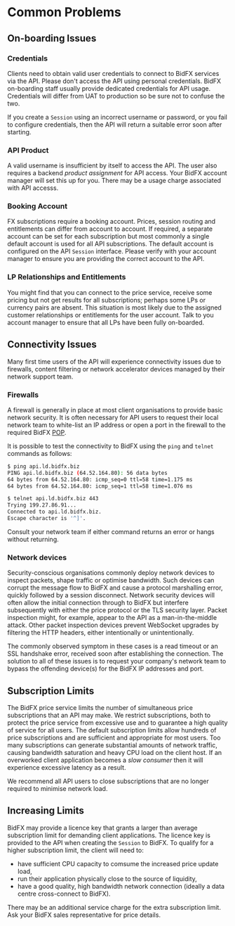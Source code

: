 # Common Problems

## On-boarding Issues

### Credentials

Clients need to obtain valid user credentials to connect to BidFX services via the API.
Please don't access the API using personal credentials.
BidFX on-boarding staff usually provide dedicated credentials for API usage.
Credentials will differ from UAT to production so be sure not to confuse the two.

If you create a `Session` using an incorrect username or password,
or you fail to configure credentials, then the API will return a suitable error soon after starting.

### API Product

A valid username is insufficient by itself to access the API.
The user also requires a backend *product assignment* for API access.
Your BidFX account manager will set this up for you.
There may be a usage charge associated with API accesss.

### Booking Account

FX subscriptions require a booking account. 
Prices, session routing and entitlements can differ from account to account.
If required, a separate account can be set for each subscription
but most commonly a single default account is used for all API subscriptions.
The default account is configured on the API `Session` interface.
Please verify with your account manager to ensure you are providing the correct account to the API.

### LP Relationships and Entitlements

You might find that you can connect to the price service, receive some pricing but not get results for all subscriptions; perhaps some LPs or currency pairs are absent. This situation is most likely due to the assigned customer relationships or entitlements for the user account. Talk to you account manager to ensure that all LPs have been fully on-boarded.

## Connectivity Issues

Many first time users of the API will experience connectivity issues due to firewalls, content filtering or network accelerator devices managed by their network support team.


### Firewalls

A firewall is generally in place at most client organisations to
provide basic network security.
It is often necessary for API users to request their local network team to
white-list an IP address or open
a port in the firewall to the required BidFX [POP](POP.md).

It is possible to test the connectivity to BidFX using the
`ping` and `telnet` commands as follows:

```sh
$ ping api.ld.bidfx.biz
PING api.ld.bidfx.biz (64.52.164.80): 56 data bytes
64 bytes from 64.52.164.80: icmp_seq=0 ttl=58 time=1.175 ms
64 bytes from 64.52.164.80: icmp_seq=1 ttl=58 time=1.076 ms

$ telnet api.ld.bidfx.biz 443
Trying 199.27.86.91...
Connected to api.ld.bidfx.biz.
Escape character is '^]'.
```

Consult your network team if either command returns an error
or hangs without returning.

### Network devices

Security-conscious organisations commonly deploy network devices to inspect packets, shape traffic or optimise bandwidth.
Such devices can corrupt the message flow to BidFX and cause a protocol marshalling error, quickly followed by a session disconnect.
Network security devices will often allow the initial connection through to BidFX but
interfere subsequently with either the price protocol or the TLS security layer.
Packet inspection might, for example, appear to the API as a man-in-the-middle attack.
Other packet inspection devices prevent WebSocket upgrades by filtering the HTTP headers, either intentionally or unintentionally.

The commonly observed symptom in these cases is a read timeout or an SSL handshake error, received soon after establishing the connection.
The solution to all of these issues is to request your company's network team
to bypass the offending device(s) for the BidFX IP addresses and port.


## Subscription Limits

The BidFX price service limits the number of simultaneous price subscriptions that an API may make. We restrict subscriptions, both to protect the price service from excessive use and to guarantee a high quality of service for all users. The default subscription limits allow hundreds of price subscriptions and are sufficient and appropriate for most users.
Too many subscriptions can generate substantial amounts of network traffic,
causing bandwidth saturation and heavy CPU load on the client host.
If an overworked client application becomes a *slow consumer* then it will experience excessive latency as a result.

We recommend all API users to close subscriptions that are no longer required
to minimise network load.


## Increasing Limits

BidFX may provide a licence key that grants a larger than average subscription limit for demanding client applications.
The licence key is provided to the API when creating the `Session` to BidFX.
To qualify for a higher subscription limit, the client will need to:

 - have sufficient CPU capacity to comsume the increased price update load,
 - run their application physically close to the source of liquidity,
 - have a good quality, high bandwidth network connection (ideally a data centre cross-connect to BidFX).

There may be an additional service charge for the extra subscription limit.
Ask your BidFX sales representative for price details.

